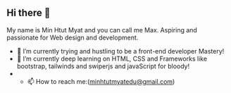 ## Hi there 👋
My name is Min Htut Myat and you can call me Max. Aspiring and passionate for Web design and development.
- 🔭 I’m currently trying and hustling to be a front-end developer Mastery!
- 🌱 I’m currently deep learning on HTML, CSS and Frameworks like bootstrap, tailwinds and swiperjs and javaScript for bloody! 
- - 📫 How to reach me:(minhtutmyatedu@gmail.com)
<!--
**minhtut-hub/minhtut-hub** is a ✨ _special_ ✨ repository because its `README.md` (this file) appears on your GitHub profile.

Here are some ideas to get you started:

- 🔭 I’m currently working on ...
- 🌱 I’m currently learning ...
- 👯 I’m looking to collaborate on ...
- 🤔 I’m looking for help with ...
- 💬 Ask me about ...
- 📫 How to reach me: ...
- 😄 Pronouns: ...
- ⚡ Fun fact: ...
-->
